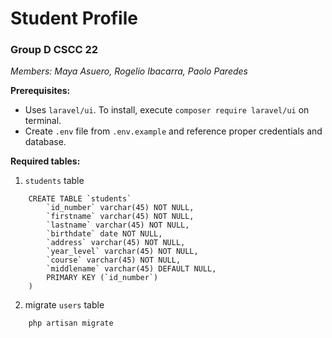 # Student Profile
### Group D CSCC 22
*Members: Maya Asuero, Rogelio Ibacarra, Paolo Paredes*


**Prerequisites:**
- Uses `laravel/ui`. To install, execute `composer require laravel/ui` on terminal.
- Create `.env` file from `.env.example` and reference proper credentials and database.


**Required tables:**
1. `students` table
```
    CREATE TABLE `students`
        `id_number` varchar(45) NOT NULL,
        `firstname` varchar(45) NOT NULL,
        `lastname` varchar(45) NOT NULL,
        `birthdate` date NOT NULL,
        `address` varchar(45) NOT NULL,
        `year_level` varchar(45) NOT NULL,
        `course` varchar(45) NOT NULL,
        `middlename` varchar(45) DEFAULT NULL,
        PRIMARY KEY (`id_number`)
    )
```
2. migrate `users` table
```
    php artisan migrate 
```

